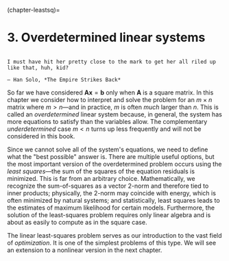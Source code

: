 (chapter-leastsq)=
# 3. Overdetermined linear systems

```{index} Han Solo, The Empire Strikes Back
```

```{epigraph}
I must have hit her pretty close to the mark to get her all riled up like that, huh, kid? 

— Han Solo, *The Empire Strikes Back*
```

So far we have considered $\mathbf{A}\mathbf{x}=\mathbf{b}$ only when $\mathbf{A}$ is a square matrix. In this chapter we consider how to interpret and solve the problem for an $m\times n$ matrix where $m>n$—and in practice, $m$ is often *much* larger than $n$. This is called an *overdetermined* linear system because, in general, the system has more equations to satisfy than the variables allow. The complementary *underdetermined* case $m<n$ turns up less frequently and will not be considered in this book.

Since we cannot solve all of the system's equations, we need to define what the "best possible" answer is. There are multiple useful options, but the most important version of the overdetermined problem occurs using the *least squares*—the sum of the squares of the equation residuals is minimized. This is far from an arbitrary choice. Mathematically, we recognize the sum-of-squares as a vector 2-norm and therefore tied to inner products; physically, the 2-norm may coincide with energy, which is often minimized by natural systems; and statistically, least squares leads to the estimates of maximum likelihood for certain models. Furthermore, the solution of the least-squares problem requires only linear algebra and is about as easily to compute as in the square case.

The linear least-squares problem serves as our introduction to the vast field of *optimization*. It is one of the simplest problems of this type. We will see an extension to a nonlinear version in the next chapter.

